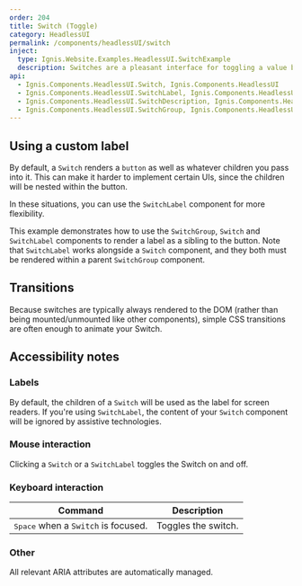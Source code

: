 ```yaml
---
order: 204
title: Switch (Toggle)
category: HeadlessUI
permalink: /components/headlessUI/switch
inject:
  type: Ignis.Website.Examples.HeadlessUI.SwitchExample
  description: Switches are a pleasant interface for toggling a value between two states, and offer the same semantics and keyboard navigation as native checkbox elements.
api:
  - Ignis.Components.HeadlessUI.Switch, Ignis.Components.HeadlessUI
  - Ignis.Components.HeadlessUI.SwitchLabel, Ignis.Components.HeadlessUI
  - Ignis.Components.HeadlessUI.SwitchDescription, Ignis.Components.HeadlessUI
  - Ignis.Components.HeadlessUI.SwitchGroup, Ignis.Components.HeadlessUI
---
```


## Using a custom label

By default, a `Switch` renders a `button` as well as whatever children you pass into it. This can make it harder to
implement certain UIs, since the children will be nested within the button.

In these situations, you can use the `SwitchLabel` component for more flexibility.

This example demonstrates how to use the `SwitchGroup`, `Switch` and `SwitchLabel` components to render a label as a
sibling to the button. Note that `SwitchLabel` works alongside a `Switch` component, and they both must be rendered
within a parent `SwitchGroup` component.

## Transitions

Because switches are typically always rendered to the DOM (rather than being mounted/unmounted like other components),
simple CSS transitions are often enough to animate your Switch.

## Accessibility notes

### Labels

By default, the children of a `Switch` will be used as the label for screen readers. If you're using `SwitchLabel`, the
content of your `Switch` component will be ignored by assistive technologies.

### Mouse interaction

Clicking a `Switch` or a `SwitchLabel` toggles the Switch on and off.

### Keyboard interaction

| Command                                      | Description         |
|----------------------------------------------|---------------------|
| <kbd>Space</kbd> when a `Switch` is focused. | Toggles the switch. |

### Other

All relevant ARIA attributes are automatically managed.
